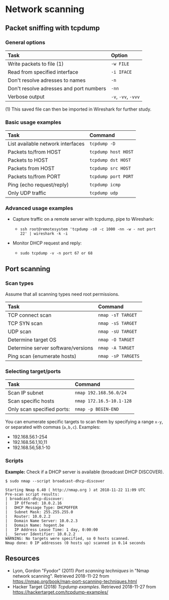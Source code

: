 # Network scanning

## Packet sniffing with tcpdump

### General options

| Task                                    | Option              |
| :---                                    | :---                |
| Write packets to file (1)               | `-w FILE`           |
| Read from specified interface           | `-i IFACE`          |
| Don't resolve adresses to names         | `-n`                |
| Don't resolve adresses and port numbers | `-nn`               |
| Verbose output                          | `-v`, `-vv`, `-vvv` |

(1) This saved file can then be imported in Wireshark for further study.

### Basic usage examples

| Task                              | Command             |
| :---                              | :---                |
| List available network interfaces | `tcpdump -D`        |
| Packets to/from HOST              | `tcpdump host HOST` |
| Packets to HOST                   | `tcpdump dst HOST`  |
| Packets from HOST                 | `tcpdump src HOST`  |
| Packets to/from PORT              | `tcpdump port PORT` |
| Ping (echo request/reply)         | `tcpdump icmp`      |
| Only UDP traffic                  | `tcpdump udp`       |

### Advanced usage examples

- Capture traffic on a remote server with tcpdump, pipe to Wireshark:

  - `ssh root@remotesystem 'tcpdump -s0 -c 1000 -nn -w - not port 22' | wireshark -k -i`

- Monitor DHCP request and reply:
  - `sudo tcpdump -v -n port 67 or 68`

## Port scanning

### Scan types

Assume that all scanning types need root permissions.

| Task                               | Command            |
| :---                               | :---               |
| TCP connect scan                   | `nmap -sT TARGET`  |
| TCP SYN scan                       | `nmap -sS TARGET`  |
| UDP scan                           | `nmap -sU TARGET`  |
| Determine target OS                | `nmap -O TARGET`   |
| Determine server software/versions | `nmap -A TARGET`   |
| Ping scan (enumerate hosts)        | `nmap -sP TARGETS` |

### Selecting target/ports

| Task                       | Command                  |
| :---                       | :---                     |
| Scan IP subnet             | `nmap 192.168.56.0/24`   |
| Scan specific hosts        | `nmap 172.16.5-10.1-128` |
| Only scan specified ports: | `nmap -p BEGIN-END`      |

You can enumerate specific targets to scan them by specifying a range `x-y`, or
separated with commas (`a,b,c`). Examples:

- 192.168.56.1-254
- 192.168.56.1,10,11
- 192.168.56,58.1-10

### Scripts

**Example:** Check if a DHCP server is available (broadcast DHCP DISCOVER).

```plaintext
$ sudo nmap --script broadcast-dhcp-discover

Starting Nmap 6.40 ( http://nmap.org ) at 2018-11-22 11:09 UTC
Pre-scan script results:
| broadcast-dhcp-discover:
|   IP Offered: 10.0.2.16
|   DHCP Message Type: DHCPOFFER
|   Subnet Mask: 255.255.255.0
|   Router: 10.0.2.2
|   Domain Name Server: 10.0.2.3
|   Domain Name: hogent.be
|   IP Address Lease Time: 1 day, 0:00:00
|_  Server Identifier: 10.0.2.2
WARNING: No targets were specified, so 0 hosts scanned.
Nmap done: 0 IP addresses (0 hosts up) scanned in 0.14 seconds
```

## Resources

- Lyon, Gordon "Fyodor" (2011) *Port scanning techniques* in "Nmap network scanning". Retrieved 2018-11-22 from <https://nmap.org/book/man-port-scanning-techniques.html>
- Hacker Target (2018) *Tcpdump examples*. Retrieved 2018-11-27 from <https://hackertarget.com/tcpdump-examples/>
